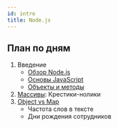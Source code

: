 ```yaml
---
id: intro
title: Node.js
---
```


## План по дням
1. Введение
   - [Обзор Node.js](01-overview.md)
   - [Основы JavaScript](02-basics.md)
   - [Объекты и методы](02.1-object.md)
2. [Массивы](02.2-array.md): Крестики-нолики
3. [Object vs Map](02.3-map.md)
   - Частота слов в тексте
   - Дни рождения сотрудников

<!-- 
1. [ООП](03-oop.md)
   - Вынести логику [крестиков-ноликов](03.1-methods.md#крестики-нолики) в класс `Game`
3. [Проектирование взаимодействия](05-interaction.md)
   - [Зачисление студентов](05.1-students-task.md)
   - [Балы сильпо](05.2-silpo-bonus-task.md) -->
